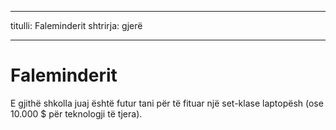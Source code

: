 * * *

titulli: Faleminderit shtrirja: gjerë

* * *

# Faleminderit

E gjithë shkolla juaj është futur tani për të fituar një set-klase laptopësh (ose 10.000 $ për teknologji të tjera).